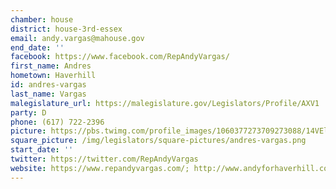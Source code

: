 ```yaml
---
chamber: house
district: house-3rd-essex
email: andy.vargas@mahouse.gov
end_date: ''
facebook: https://www.facebook.com/RepAndyVargas/
first_name: Andres
hometown: Haverhill
id: andres-vargas
last_name: Vargas
malegislature_url: https://malegislature.gov/Legislators/Profile/AXV1
party: D
phone: (617) 722-2396
picture: https://pbs.twimg.com/profile_images/1060377273709273088/14VElWzz_400x400.jpg
square_picture: /img/legislators/square-pictures/andres-vargas.png
start_date: ''
twitter: https://twitter.com/RepAndyVargas
website: https://www.repandyvargas.com/; http://www.andyforhaverhill.com/
---
```

